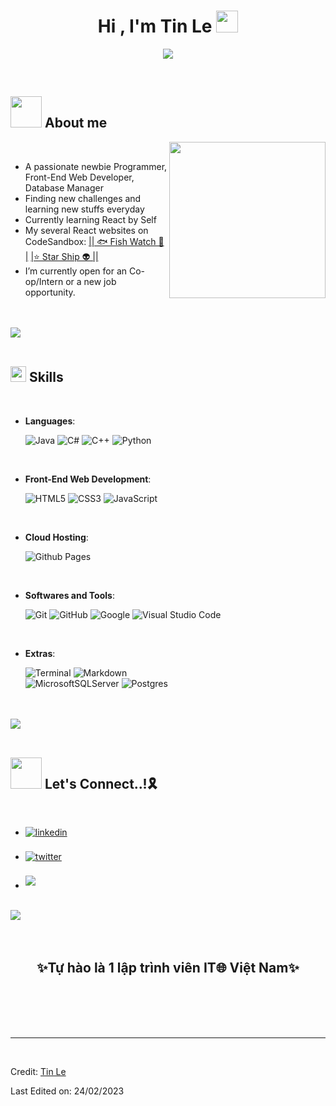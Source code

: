 ###
<h1 align="center"><b>Hi , I'm Tin Le </b><img src="https://media.giphy.com/media/hvRJCLFzcasrR4ia7z/giphy.gif" width="35"></h1>

<p align="center">
  <a href="https://github.com/DenverCoder1/readme-typing-svg"><img src="https://readme-typing-svg.herokuapp.com?font=Time+New+Roman&color=cyan&size=25&center=true&vCenter=true&width=600&height=100&lines=Tin+Le+Profile..&hearts;++;BIT+Student+at+RRC+Polytech,;Computer+Engineering+Student+at+HCMUT,;Programmer+Newbie,;Active+and+Hard-working+Learner/Researcher,;Love+to+learn+new+stuffs..<3"></a>
</p>


<br>



	
## <picture><img src = "https://media.giphy.com/media/ZCes4khR2025X0rOLY/giphy.gif" width = 50px></picture> **About me**

<picture> <img align="right" src="https://media.giphy.com/media/j0HjChGV0J44KrrlGv/giphy.gif" width = 250px></picture>

<br>

- A passionate newbie Programmer, Front-End Web Developer, Database Manager 
- Finding new challenges and learning new stuffs everyday
- Currently learning React by Self
- My several React websites on CodeSandbox: [|| 🐟 Fish Watch 🐡 |](https://codesandbox.io/s/assignment-5-tin-le-5dtffq)
					    [|⭐ Star Ship 👽 ||](https://codesandbox.io/s/challenge-5-tin-le-88x2rb)
- I’m currently open for an Co-op/Intern or a new job opportunity.

<br>
<br>
<img src="https://user-images.githubusercontent.com/73097560/115834477-dbab4500-a447-11eb-908a-139a6edaec5c.gif">
<br>
<br>

## <img src="https://media2.giphy.com/media/QssGEmpkyEOhBCb7e1/giphy.gif?cid=ecf05e47a0n3gi1bfqntqmob8g9aid1oyj2wr3ds3mg700bl&rid=giphy.gif" width ="25"><b> Skills</b>
<br>

<p align="center">

- **Languages**:
    
    ![Java](https://img.shields.io/badge/java-%23ED8B00.svg?style=for-the-badge&logo=java&logoColor=white)
    ![C#](https://img.shields.io/badge/c%23-%23239120.svg?style=for-the-badge&logo=c-sharp&logoColor=white)
    ![C++](https://img.shields.io/badge/C++%20-%2300599C.svg?style=for-the-badge&logo=c%2B%2B&logoColor=white)
    ![Python](https://img.shields.io/badge/Python%20-%2314354C.svg?style=for-the-badge&logo=python&logoColor=white)

<br>   
    
- **Front-End Web Development**:

   ![HTML5](https://img.shields.io/badge/HTML5%20-%23E34F26.svg?style=for-the-badge&logo=html5&logoColor=white)
   ![CSS3](https://img.shields.io/badge/CSS%20-%231572B6.svg?style=for-the-badge&logo=css3&logoColor=white)
   ![JavaScript](https://img.shields.io/badge/JavaScript%20-%23F7DF1E.svg?style=for-the-badge&logo=javascript&logoColor=black)

<br>

- **Cloud Hosting**:

    ![Github Pages](https://img.shields.io/badge/GitHub%20Pages-%23327FC7.svg?style=for-the-badge&logo=github&logoColor=white)
    
<br>

- **Softwares and Tools**:

    ![Git](https://img.shields.io/badge/git-%23F05033.svg?style=for-the-badge&logo=git&logoColor=white)
    ![GitHub](https://img.shields.io/badge/github-%23121011.svg?style=for-the-badge&logo=github&logoColor=white)
    ![Google](https://img.shields.io/badge/google-%234285F4.svg?style=for-the-badge&logo=google&logoColor=white)
    ![Visual Studio Code](https://img.shields.io/badge/Visual%20Studio%20Code-0078d7.svg?style=for-the-badge&logo=visual-studio-code&logoColor=white)
   
<br>

- **Extras**:

    ![Terminal](https://img.shields.io/badge/Terminal-%23054020?style=for-the-badge&logo=gnu-bash&logoColor=white)
    ![Markdown](https://img.shields.io/badge/markdown-%23000000.svg?style=for-the-badge&logo=markdown&logoColor=white)   
    ![MicrosoftSQLServer](https://img.shields.io/badge/Microsoft%20SQL%20Server-CC2927?style=for-the-badge&logo=microsoft%20sql%20server&logoColor=white)
    ![Postgres](https://img.shields.io/badge/postgres-%23316192.svg?style=for-the-badge&logo=postgresql&logoColor=white)
    
</p>

<br>
<br>
<img src="https://user-images.githubusercontent.com/73097560/115834477-dbab4500-a447-11eb-908a-139a6edaec5c.gif">
<br>
<br>


## <img src = "https://media.giphy.com/media/W2Eapc4dN1suENKaWZ/giphy.gif" width = 50px><b> Let's Connect..!🎗️</b>
<br>
<p>
<div align='left'>

<ul>

<li>
<a href="https://www.linkedin.com/in/tin-le-2ab85a250/" target="_blank">
<img src="https://img.shields.io/badge/linkedin:  TinLe-%2300acee.svg?color=405DE6&style=for-the-badge&logo=linkedin&logoColor=white" alt=linkedin style="margin-bottom: 5px;"/>
</a>
</li>

<br>

<li>
<a href="https://twitter.com/__wresTINdahood" target="_blank">
<img src="https://img.shields.io/badge/twitter:  TinLe-%2300acee.svg?color=1DA1F2&style=for-the-badge&logo=twitter&logoColor=white" alt=twitter style="margin-bottom: 5px;"/>
</a>
</li>

<br>

<li>
<a href="mailto:tintrungle1310@gmail.com" target="_blank">
<img src="https://img.shields.io/badge/gmail:  TinLe-%23EA4335.svg?style=for-the-badge&logo=gmail&logoColor=white" t=mail style="margin-bottom: 5px;" />
</a>
</li>
	
</ul>
</div>

<br>
<img src="https://user-images.githubusercontent.com/73097560/115834477-dbab4500-a447-11eb-908a-139a6edaec5c.gif">
<br>
<br>
<br>

<div align='center'>

## <b>✨Tự hào là 1 lập trình viên IT🌐 Việt Nam✨</b>

</div>
<br>
<br>
<br>
<br>

---

<br>

Credit: [Tin Le](https://github.com/TinLe1310)

Last Edited on: 24/02/2023
